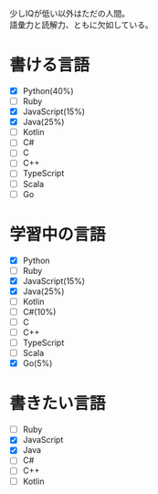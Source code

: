 少しIQが低い以外はただの人間。<br>
語彙力と読解力、ともに欠如している。

# 書ける言語
- [x] Python(40%)
- [ ] Ruby
- [x] JavaScript(15%)
- [x] Java(25%)
- [ ] Kotlin
- [ ] C#
- [ ] C
- [ ] C++
- [ ] TypeScript
- [ ] Scala
- [ ] Go

# 学習中の言語
- [x] Python
- [ ] Ruby
- [x] JavaScript(15%)
- [x] Java(25%)
- [ ] Kotlin
- [ ] C#(10%)
- [ ] C
- [ ] C++
- [ ] TypeScript
- [ ] Scala
- [x] Go(5%)

# 書きたい言語
- [ ] Ruby
- [x] JavaScript
- [x] Java
- [ ] C#
- [ ] C++
- [ ] Kotlin
